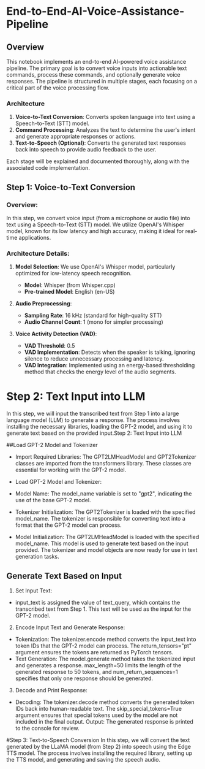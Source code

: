 # End-to-End-AI-Voice-Assistance-Pipeline

## Overview
This notebook implements an end-to-end AI-powered voice assistance pipeline. The primary goal is to convert voice inputs into actionable text commands, process these commands, and optionally generate voice responses. The pipeline is structured in multiple stages, each focusing on a critical part of the voice processing flow.

### Architecture
1. **Voice-to-Text Conversion**: Converts spoken language into text using a Speech-to-Text (STT) model.
2. **Command Processing**: Analyzes the text to determine the user's intent and generate appropriate responses or actions.
3. **Text-to-Speech (Optional)**: Converts the generated text responses back into speech to provide audio feedback to the user.

Each stage will be explained and documented thoroughly, along with the associated code implementation.


## Step 1: Voice-to-Text Conversion

### Overview:
In this step, we convert voice input (from a microphone or audio file) into text using a Speech-to-Text (STT) model. We utilize OpenAI's Whisper model, known for its low latency and high accuracy, making it ideal for real-time applications.

### Architecture Details:
1. **Model Selection**: We use OpenAI's Whisper model, particularly optimized for low-latency speech recognition.
   - **Model**: Whisper (from Whisper.cpp)
   - **Pre-trained Model**: English (en-US)

2. **Audio Preprocessing**:
   - **Sampling Rate**: 16 kHz (standard for high-quality STT)
   - **Audio Channel Count**: 1 (mono for simpler processing)
   
3. **Voice Activity Detection (VAD)**:
   - **VAD Threshold**: 0.5
   - **VAD Implementation**: Detects when the speaker is talking, ignoring silence to reduce unnecessary processing and latency.
   - **VAD Integration**: Implemented using an energy-based thresholding method that checks the energy level of the audio segments.


# Step 2: Text Input into LLM
In this step, we will input the transcribed text from Step 1 into a large language model (LLM) to generate a response. The process involves installing the necessary libraries, loading the GPT-2 model, and using it to generate text based on the provided input.Step 2: Text Input into LLM

##Load GPT-2 Model and Tokenizer

* Import Required Libraries: The GPT2LMHeadModel and GPT2Tokenizer classes are  imported from the transformers library. These classes are essential for working with the GPT-2 model.

* Load GPT-2 Model and Tokenizer:

* Model Name: The model_name variable is set to "gpt2", indicating the use of the base GPT-2 model.
* Tokenizer Initialization: The GPT2Tokenizer is loaded with the specified model_name. The tokenizer is responsible for converting text into a format that the GPT-2 model can process.
* Model Initialization: The GPT2LMHeadModel is loaded with the specified model_name. This model is used to generate text based on the input provided.
The tokenizer and model objects are now ready for use in text generation tasks.

## Generate Text Based on Input


1. Set Input Text:


* input_text is assigned the value of text_query, which contains the transcribed text from Step 1. This text will be used as the input for the GPT-2 model.
2. Encode Input Text and Generate Response:

* Tokenization: The tokenizer.encode method converts the input_text into token IDs that the GPT-2 model can process. The return_tensors="pt" argument ensures the tokens are returned as PyTorch tensors.
* Text Generation: The model.generate method takes the tokenized input and generates a response. max_length=50 limits the length of the generated response to 50 tokens, and num_return_sequences=1 specifies that only one response should be generated.
3. Decode and Print Response:

* Decoding: The tokenizer.decode method converts the generated token IDs back into human-readable text. The skip_special_tokens=True argument ensures that special tokens used by the model are not included in the final output.
Output: The generated response is printed to the console for review.


#Step 3: Text-to-Speech Conversion
In this step, we will convert the text generated by the LLaMA model (from Step 2) into speech using the Edge TTS model. The process involves installing the required library, setting up the TTS model, and generating and saving the speech audio.



